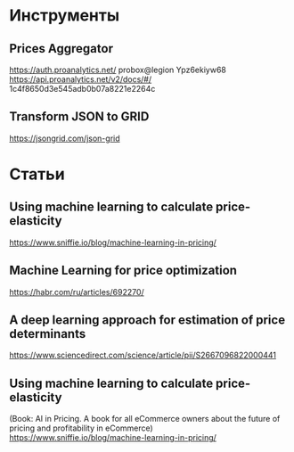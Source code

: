 # Инструменты

## Prices Aggregator
https://auth.proanalytics.net/
    probox@legion	                            Ypz6ekiyw68
    https://api.proanalytics.net/v2/docs/#/		1c4f8650d3e545adb0b07a8221e2264c

## Transform JSON to GRID
https://jsongrid.com/json-grid

# Статьи

## Using machine learning to calculate price-elasticity
https://www.sniffie.io/blog/machine-learning-in-pricing/

## Machine Learning for price optimization
https://habr.com/ru/articles/692270/

## A deep learning approach for estimation of price determinants
https://www.sciencedirect.com/science/article/pii/S2667096822000441

## Using machine learning to calculate price-elasticity
(Book: AI in Pricing. A book for all eCommerce owners about the future of pricing and profitability in eCommerce)
https://www.sniffie.io/blog/machine-learning-in-pricing/
